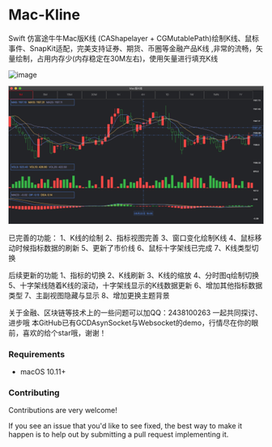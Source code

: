 # Mac-Kline
Swift 仿富途牛牛Mac版K线
(CAShapelayer + CGMutablePath)绘制K线、鼠标事件、SnapKit适配，完美支持证券、期货、币圈等金融产品K线
,非常的流畅，矢量绘制，占用内存少(内存稳定在30M左右)，使用矢量进行填充K线


![image](https://github.com/AbuIOSDeveloper/Mac-Kline/blob/master/Mac-Kline.gif)


![image](https://github.com/AbuIOSDeveloper/Mac-Kline/blob/master/Mac-Kline.png)

已完善的功能：
1、K线的绘制
2、指标视图完善
3、窗口变化绘制K线
4、鼠标移动时候指标数据的刷新
5、更新了市价线
6、鼠标十字架线已完成
7、K线类型切换  




后续更新的功能
1、指标的切换
2、K线刷新
3、K线的缩放
4、分时图q绘制切换
5、十字架线随着K线的滚动，十字架线显示的K线数据更新
6、增加其他指标数据类型
7、主副视图隐藏与显示
8、增加更换主题背景

关于金融、区块链等技术上的一些问题可以加QQ：2438100263 一起共同探讨、进步哦
本GitHub已有GCDAsynSocket与Websocket的demo，行情尽在你的眼前，喜欢的给个star哦，谢谢！


### Requirements

- macOS 10.11+

### Contributing
Contributions are very welcome!

If you see an issue that you'd like to see fixed, the best way to make it happen is to help out by submitting a pull request implementing it.
